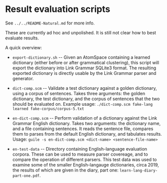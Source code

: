 
Result evaluation scripts
=========================
See `../../README-Natural.md` for more info.

These are currently ad hoc and unpolished. It is still not clear how
to best evaluate results.

A quick overview:

* `export-dictionary.sh` -- Given an AtomSpace containing a learned
  dictionary (either before or after grammatical clustering), this
  script will export the dictionary into Link Grammar SQLite3 format.
  The resulting exported dictionary is directly usable by the Link
  Grammar parser and generator.

* `dict-comp.scm` -- Validate a test dictionary against a golden
  dictionary, using a corpus of sentences. Takes three arguments:
  the golden dictionary, the test dictionary, and the corpus of
  sentences that the two should be evaluated on.
  Example usage:
  `./dict-comp.scm fake-lang learned fake-corpus/corpus-5.txt`

* `en-dict-comp.scm` -- Perform validation of a dictionary against
  the Link Grammar English dictionary. Takes two arguments: the
  dictionary name, and a file containing sentences.  It reads the
  sentence file, compares them to parses from the default English
  dictionary, and tabulates results.
  Usage: `guile -s en-dict-comp.scm <dict-name> <sentence-file-name>`

* `en-test-data` -- Directory containing English-language evaluation
  corpora. These can be used to measure parser covereage, and to
  compare the operation of different parsers. This test data was
  used to examine some of the smaller English-langauge dictionaries,
  circa 2019, the results of which are given in the diary, part one:
  `learn-lang-diary-part-one.pdf`.
